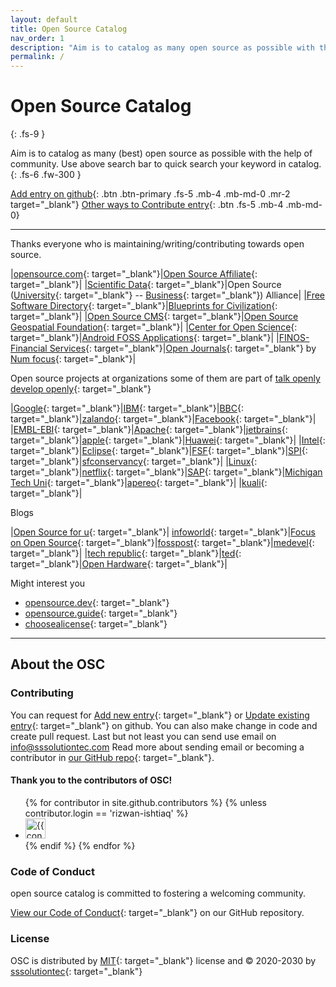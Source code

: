 ```yaml
---
layout: default
title: Open Source Catalog
nav_order: 1
description: "Aim is to catalog as many open source as possible with the help of community."
permalink: /
---
```


# Open Source Catalog
{: .fs-9 }

Aim is to catalog as many (best) open source as possible with the help of community. Use above search bar to quick search your keyword in catalog.
{: .fs-6 .fw-300 }

[Add entry on github](https://github.com/sssolutiontec/open-source-catalog/issues/new?assignees=&labels=&template=aNewEntry.md&title=Add+new+entry){: .btn .btn-primary .fs-5 .mb-4 .mb-md-0 .mr-2 target="_blank"} 
[Other ways to Contribute entry](#contributing){: .btn .fs-5 .mb-4 .mb-md-0}

---

Thanks everyone who is maintaining/writing/contributing towards open source.

|[opensource.com](https://opensource.com/){: target="_blank"}|[Open Source Affiliate](https://opensource.org/affiliates){: target="_blank"}|
|[Scientific Data](https://fairsharing.org){: target="_blank"}|Open Source ([University](https://open-source-alliance.erasmuswithoutpaper.eu/){: target="_blank"} -- [Business](https://osb-alliance.de/){: target="_blank"}) Alliance|
|[Free Software Directory](https://directory.fsf.org/wiki/Category/All){: target="_blank"}|[Blueprints for Civilization](https://www.opensourceecology.org/){: target="_blank"}|
|[Open Source CMS](https://www.opensourcecms.com/){: target="_blank"}|[Open Source Geospatial Foundation](https://www.osgeo.org/choose-a-project/){: target="_blank"}|
|[Center for Open Science](https://www.cos.io/){: target="_blank"}|[Android FOSS Applications](https://f-droid.org/en/packages/){: target="_blank"}|
|[FINOS-Financial Services](https://www.finos.org/){: target="_blank"}|[Open Journals](http://www.theoj.org/){: target="_blank"} by [Num focus](https://numfocus.org/sponsored-projects){: target="_blank"}|

Open source projects at organizations some of them are part of [talk openly develop openly](https://todogroup.org/members/){: target="_blank"}

|[Google](https://opensource.google/projects/explore/featured){: target="_blank"}|[IBM](https://www.ibm.com/opensource/){: target="_blank"}|[BBC](https://www.bbc.co.uk/opensource/){: target="_blank"}|[zalando](https://opensource.zalando.com/){: target="_blank"}|[Facebook](https://opensource.facebook.com/){: target="_blank"}|
|[EMBL-EBI](https://www.ebi.ac.uk/services){: target="_blank"}|[Apache](https://apache.org/index.html#projects-list){: target="_blank"}|[jetbrains](https://www.jetbrains.com/opensource/){: target="_blank"}|[apple](https://opensource.apple.com/){: target="_blank"}|[Huawei](https://consumer.huawei.com/en/opensource/){: target="_blank"}|
|[Intel](https://01.org/){: target="_blank"}|[Eclipse](https://projects.eclipse.org/){: target="_blank"}|[FSF](https://www.fsf.org/resources/){: target="_blank"}|[SPI](https://www.spi-inc.org/projects/){: target="_blank"}|[sfconservancy](https://sfconservancy.org/projects/current/){: target="_blank"}|
|[Linux](https://www.linuxfoundation.org/projects/){: target="_blank"}|[netflix](https://netflix.github.io/){: target="_blank"}|[SAP](https://developers.sap.com/open-source.html){: target="_blank"}|[Michigan Tech Uni](https://opensource.mtu.edu/){: target="_blank"}|[apereo](https://www.apereo.org/content/projects-communities){: target="_blank"}|
|[kuali](https://kuali.org/about/#projects){: target="_blank"}|

Blogs

|[Open Source for u](https://opensourceforu.com/){: target="_blank"}| [infoworld](https://www.infoworld.com/uk/category/open-source-tools/){: target="_blank"}|[Focus on Open Source](https://itsfoss.com/){: target="_blank"}|[fosspost](https://fosspost.org/){: target="_blank"}|[medevel](https://medevel.com/tag/open-source/){: target="_blank"}|
|[tech republic](https://www.techrepublic.com/topic/open-source/){: target="_blank"}|[ted](https://www.ted.com/topics/open-source){: target="_blank"}|[Open Hardware](https://www.openhardware.io/){: target="_blank"}|

Might interest you

- [opensource.dev](https://opensource.dev/){: target="_blank"}
- [opensource.guide](https://opensource.guide/){: target="_blank"}
- [choosealicense](https://choosealicense.com/){: target="_blank"}

---

## About the OSC

### Contributing

You can request for [Add new entry](https://github.com/sssolutiontec/open-source-catalog/issues/new?assignees=&labels=&template=aNewEntry.md&title=Add+new+entry){: target="_blank"} 
or [Update existing entry](https://github.com/sssolutiontec/open-source-catalog/issues/new?assignees=&labels=&template=aUpdateEntry.md&title=Update+existing+entry){: target="_blank"} on github.
You can also make change in code and create pull request. Last but not least you can send use email on info@sssolutiontec.com 
Read more about sending email or becoming a contributor in [our GitHub repo](https://github.com/sssolutiontec/open-source-catalog#contributing){: target="_blank"}.

#### Thank you to the contributors of OSC!

<ul class="list-style-none">
{% for contributor in site.github.contributors %}
  {% unless contributor.login == 'rizwan-ishtiaq' %}
  <li class="d-inline-block mr-1">
     <a href="{{ contributor.html_url }}" target="_blank"><img src="{{ contributor.avatar_url }}" width="32" height="32" alt="{{ contributor.login }}"/></a>
  </li>
  {% endif %}
{% endfor %}
</ul>

### Code of Conduct

open source catalog is committed to fostering a welcoming community.

[View our Code of Conduct](https://github.com/sssolutiontec/open-source-catalog/tree/master/CODE_OF_CONDUCT.md){: target="_blank"} on our GitHub repository.

### License

OSC is distributed by [MIT](https://github.com/sssolutiontec/open-source-catalog/tree/master/LICENSE.txt){: target="_blank"} license
and &copy; 2020-2030 by [sssolutiontec](https://sssolutiontec.com/){: target="_blank"}